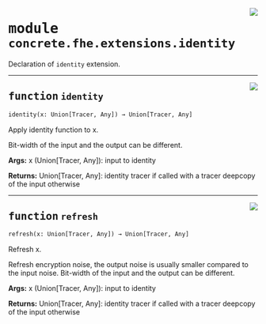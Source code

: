 <!-- markdownlint-disable -->

<a href="../../frontends/concrete-python/concrete/fhe/extensions/identity.py#L0"><img align="right" style="float:right;" src="https://img.shields.io/badge/-source-cccccc?style=flat-square"></a>

# <kbd>module</kbd> `concrete.fhe.extensions.identity`
Declaration of `identity` extension. 


---

<a href="../../frontends/concrete-python/concrete/fhe/extensions/identity.py#L12"><img align="right" style="float:right;" src="https://img.shields.io/badge/-source-cccccc?style=flat-square"></a>

## <kbd>function</kbd> `identity`

```python
identity(x: Union[Tracer, Any]) → Union[Tracer, Any]
```

Apply identity function to x. 

Bit-width of the input and the output can be different. 



**Args:**
  x (Union[Tracer, Any]):  input to identity 



**Returns:**
  Union[Tracer, Any]:  identity tracer if called with a tracer  deepcopy of the input otherwise 


---

<a href="../../frontends/concrete-python/concrete/fhe/extensions/identity.py#L40"><img align="right" style="float:right;" src="https://img.shields.io/badge/-source-cccccc?style=flat-square"></a>

## <kbd>function</kbd> `refresh`

```python
refresh(x: Union[Tracer, Any]) → Union[Tracer, Any]
```

Refresh x. 

Refresh encryption noise, the output noise is usually smaller compared to the input noise. Bit-width of the input and the output can be different. 



**Args:**
  x (Union[Tracer, Any]):  input to identity 



**Returns:**
  Union[Tracer, Any]:  identity tracer if called with a tracer  deepcopy of the input otherwise 


